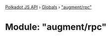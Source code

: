 [Polkadot JS API](../README.md) › [Globals](../globals.md) › ["augment/rpc"](_augment_rpc_.md)

# Module: "augment/rpc"


